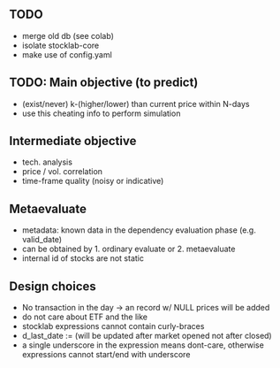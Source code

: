 ## TODO
- merge old db (see colab)
- isolate stocklab-core
- make use of config.yaml

## TODO: Main objective (to predict)
- (exist/never) k-(higher/lower) than current price within N-days
- use this cheating info to perform simulation

## Intermediate objective
- tech. analysis
- price / vol. correlation
- time-frame quality (noisy or indicative)

## Metaevaluate
- metadata: known data in the dependency evaluation phase (e.g. valid_date)
- can be obtained by 1. ordinary evaluate or 2. metaevaluate
- internal id of stocks are not static

## Design choices
- No transaction in the day -> an record w/ NULL prices will be added
- do not care about ETF and the like
- stocklab expressions cannot contain curly-braces
- d_last_date := (will be updated after market opened not after closed)
- a single underscore in the expression means dont-care, otherwise expressions cannot start/end with underscore
